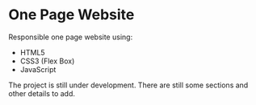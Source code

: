 # One Page Website

Responsible one page website using: 

- HTML5
- CSS3 (Flex Box)
- JavaScript 

The project is still under development. There are still some sections and other details to add.
